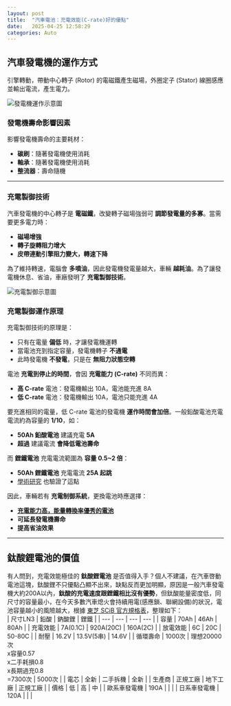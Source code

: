 ```yaml
---
layout: post
title:  "汽車電池：充電效能(C-rate)好的優點"
date:   2025-04-25 12:58:29
categories: Auto
---
```


## 汽車發電機的運作方式

引擎轉動，帶動中心轉子 (Rotor) 的電磁鐵產生磁場，外圈定子 (Stator) 線圈感應並輸出電流，產生電力。

![發電機運作示意圖](https://attach.mobile01.com/attach/202304/mobile01-546fae5ccb350dbd357ba0095c787a83.png)

### 發電機壽命影響因素

影響發電機壽命的主要耗材：
- **碳刷**：隨著發電機使用消耗
- **軸承**：隨著發電機使用消耗
- **整流器**：壽命隨機

---

### 充電製御技術

汽車發電機的中心轉子是 **電磁鐵**，改變轉子磁場強弱可 **調節發電量的多寡**。當需要更多電力時：
- **磁場增強**
- **轉子旋轉阻力增大**
- **皮帶連動引擎阻力變大，轉速下降**

為了維持轉速，電腦會 **多噴油**，因此發電機發電量越大，車輛 **越耗油**。為了讓發電機休息、省油，車廠發明了 **充電製御技術**。

![充電製御示意圖](https://attach.mobile01.com/attach/202409/mobile01-1087ab058e273b6e781f0321aa85fe10.png)

### 充電製御運作原理

充電製御技術的原理是：
- 只有在電量 **偏低** 時，才讓發電機運轉
- 當電池充到指定容量，發電機轉子 **不通電**
- 此時發電機 **不發電**，只是在 **無阻力狀態空轉**

電池 **充電到停止的時間**，會因 **充電能力 (C-rate)** 不同而異：
- **高 C-rate** 電池：發電機輸出 10A，電池能充進 8A
- **低 C-rate** 電池：發電機輸出 10A，電池只能充進 4A

要充進相同的電量，低 C-rate 電池的發電機 **運作時間會加倍**。一般鉛酸電池充電電流約為容量的 **1/10**，如：
- **50Ah 鉛酸電池** 建議充電 **5A**
- **超過** 建議電流 **會降低電池壽命**

而 **鋰鐵電池** 充電電流範圍為 **容量 0.5~2 倍**：
- **50Ah 鋰鐵電池** 充電電流 **25A 起跳**
- [學術研究](https://attach.mobile01.com/attach/202111/mobile01-d8c9d0d9da6aecd839d3e3fbe4be1398.png) 也驗證了這點

因此，車輛若有 **充電制御系統**，更換電池時應選擇：
- [**充電能力高，能量轉換率優秀的電池**](https://1stbenz.blogspot.com/2020/11/w205.html)
- **可延長發電機壽命**
- **提高省油效果**

---

## 鈦酸鋰電池的價值
有人問到，充電效能極佳的 **鈦酸鋰電池** 是否值得入手？個人不建議，在汽車啓動電池這塊，鈦酸鋰不只優點凸顯不出來，缺點反而更加明顯，原因是一般汽車發電機大約200A以內，**鈦酸的充電速度跟鋰鐵相比沒有優勢**，但鈦酸能量密度低，同尺寸的容量最小，在今天多數汽車熄火會持續用電(感應鎖、聯網設備)的狀況，電池容量越小的風險越大，根據 [東芝 SCiB 官方規格表](https://www.global.toshiba/ww/products-solutions/battery/scib/product-next/product/cell/high-energy.html)，整理如下：
<br>
| 尺寸LN3 | 鉛酸 | 鈉酸鋰 | 鋰鐵 |
| --- | --- | --- | --- |
| 容量 | 70Ah | 46Ah | 80Ah |
| 充電效能 | 7A(0.1C) | 920A(20C) | 160A(2C) |
| 放電效能 | 6C | 20C | 50-80C |
| 耐壓 | 16.2V | 13.5V(5串) | 14.6V |
| 循環壽命 | 1000次 | 理想20000次<br>x容量0.57 <br>x二手耗損0.8 <br>x長期過充0.8 <br>=7300次 | 5000次 |
| 電芯 | 全新 | 二手拆機 | 全新 |
| 生產商 | 正規工廠 | 地下工廠 | 正規工廠 |
| 價格 | 低 | 高 | 中 |
| 歐系車發電機 | 190A | | |
| 日系車發電機 | 120A | | |

